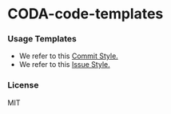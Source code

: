# CODA-code-templates

### Usage Templates

- We refer to this [Commit Style.](https://github.com/jbnu-coda/coda-code-templates/tree/main/commit/commit_style.md)
- We refer to this [Issue Style.](https://github.com/jbnu-coda/.github/tree/main/ISSUE_TEMPLATE/)

### License

MIT